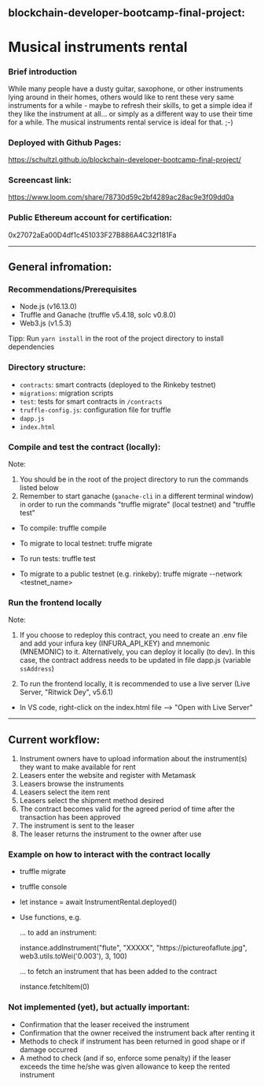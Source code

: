 ## blockchain-developer-bootcamp-final-project: 
# Musical instruments rental

### Brief introduction
While many people have a dusty guitar, saxophone, or other instruments lying around in their homes, others would like to rent these very same instruments for a while - maybe to refresh their skills, to get a simple idea if they like the instrument at all... or simply as a different way to use their time for a while. The musical instruments rental service is ideal for that. ;-)

### Deployed with Github Pages:
https://schultzl.github.io/blockchain-developer-bootcamp-final-project/

### Screencast link:
https://www.loom.com/share/78730d59c2bf4289ac28ac9e3f09dd0a

### Public Ethereum account for certification:
0x27072aEa00D4df1c451033F27B886A4C32f181Fa


-----

## General infromation:

### Recommendations/Prerequisites
- Node.js (v16.13.0)
- Truffle and Ganache (truffle v5.4.18, solc v0.8.0)
- Web3.js (v1.5.3)

Tipp: Run `yarn install` in the root of the project directory to install dependencies 

### Directory structure:
- `contracts`: smart contracts (deployed to the Rinkeby testnet)
- `migrations`: migration scripts
- `test`: tests for smart contracts in `/contracts`
- `truffle-config.js`: configuration file for truffle
- `dapp.js`
- `index.html`

### Compile and test the contract (locally):
Note: 
1. You should be in the root of the project directory to run the commands listed below
2. Remember to start ganache (`ganache-cli` in a different terminal window) in order to run the commands "truffle migrate" (local testnet) and "truffle test"

- To compile: truffle compile
- To migrate to local testnet: truffe migrate
- To run tests: truffle test

- To migrate to a public testnet (e.g. rinkeby): truffe migrate --network <testnet_name>


### Run the frontend locally

Note: 
1. If you choose to redeploy this contract, you need to create an .env file and add your infura key (INFURA_API_KEY) and mnemonic (MNEMONIC) to it. Alternatively, you can deploy it locally (to dev). In this case, the contract address needs to be updated in file dapp.js (variable `ssAddress`)

2. To run the frontend locally, it is recommended to use a live server (Live Server, "Ritwick Dey", v5.6.1)

- In VS code, right-click on the index.html file --> "Open with Live Server"


-----

## Current workflow:

1. Instrument owners have to upload information about the instrument(s) they want to make available for rent
2. Leasers enter the website and register with Metamask
3. Leasers browse the instruments
4. Leasers select the item rent
5. Leasers select the shipment method desired
6. The contract becomes valid for the agreed period of time after the transaction has been approved
7. The instrument is sent to the leaser 
8. The leaser returns the instrument to the owner after use


### Example on how to interact with the contract locally
- truffle migrate
- truffle console
- let instance = await InstrumentRental.deployed()
- Use functions, e.g.

    ... to add an instrument:
    
    instance.addInstrument("flute", "XXXXX", "ht<span>tps://</span>pictureofaflute.jpg", web3.utils.toWei('0.003'), 3, 100)

    ... to fetch an instrument that has been added to the contract
    
    instance.fetchItem(0)


### Not implemented (yet), but actually important:
- Confirmation that the leaser received the instrument
- Confirmation that the owner received the instrument back after renting it
- Methods to check if instrument has been returned in good shape or if damage occurred
- A method to check (and if so, enforce some penalty) if the leaser exceeds the time he/she was given allowance to keep the rented instrument



